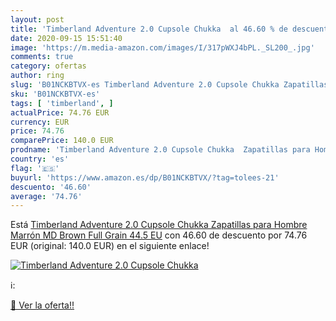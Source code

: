 ```yaml
---
layout: post
title: 'Timberland Adventure 2.0 Cupsole Chukka  al 46.60 % de descuento'
date: 2020-09-15 15:51:40
image: 'https://m.media-amazon.com/images/I/317pWXJ4bPL._SL200_.jpg'
comments: true
category: ofertas
author: ring
slug: 'B01NCKBTVX-es Timberland Adventure 2.0 Cupsole Chukka Zapatillas para...'
sku: 'B01NCKBTVX-es'
tags: [ 'timberland', ]
actualPrice: 74.76 EUR
currency: EUR
price: 74.76
comparePrice: 140.0 EUR
prodname: 'Timberland Adventure 2.0 Cupsole Chukka  Zapatillas para Hombre  Marrón  MD Brown Full Grain   44.5 EU'
country: 'es'
flag: '🇪🇸'
buyurl: 'https://www.amazon.es/dp/B01NCKBTVX/?tag=tolees-21'
descuento: '46.60'
average: '74.76'
---
```


Está [Timberland Adventure 2.0 Cupsole Chukka  Zapatillas para Hombre  Marrón  MD Brown Full Grain   44.5 EU](https://www.amazon.es/dp/B01NCKBTVX/?tag=tolees-21) con 46.60 de descuento por 74.76 EUR (original: 140.0 EUR) en el siguiente enlace!

[![Timberland Adventure 2.0 Cupsole Chukka ](https://m.media-amazon.com/images/I/317pWXJ4bPL._SL200_.jpg)](https://www.amazon.es/dp/B01NCKBTVX/?tag=tolees-21)

ℹ️:


[🛒 Ver la oferta!!](https://www.amazon.es/dp/B01NCKBTVX/?tag=tolees-21)
